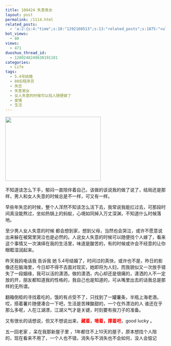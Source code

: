 ```yaml
---
title: 100424 失意男女
layout: post
permalink: /1114.html
related_posts:
  - 'a:2:{s:4:"time";s:10:"1292160513";s:13:"related_posts";s:1875:"<ul class="related_post"><li><a href="http://blog.80aj.com/2010/04/02/100402-%e6%9c%89%e4%ba%9b%e8%ae%b0%e5%bf%86%e6%88%96%e8%ae%b8%e8%b0%b7%e6%ad%8c%e4%bc%9a%e5%b8%ae%e4%bd%a0%e4%bf%9d%e5%ad%98/" title="100402  有些记忆或许谷歌会帮你保存">100402  有些记忆或许谷歌会帮你保存</a></li><li><a href="http://blog.80aj.com/2010/03/14/100314-%e8%bf%99%e4%ba%9b%e5%b9%b4%ef%bc%8c%e8%bf%99%e4%ba%9b%e4%ba%8b/" title="100314 这些年，这些事">100314 这些年，这些事</a></li><li><a href="http://blog.80aj.com/2009/11/07/%e7%88%b1%ef%bc%8c%e8%af%b7%e9%97%ae%e6%80%8e%e4%b9%88%e8%b5%b0%ef%bc%9f/" title="爱，请问怎么走？">爱，请问怎么走？</a></li><li><a href="http://blog.80aj.com/2009/10/24/091024-%e7%94%b7%e4%ba%ba%e4%b8%8e%e5%a5%b3%e4%ba%ba%e4%b9%8b%e9%97%b4%e7%9a%84%e5%8c%ba%e5%88%ab/" title="091024 男人与女人之间的区别">091024 男人与女人之间的区别</a></li><li><a href="http://blog.80aj.com/2010/11/16/101116-%e5%a4%9c%e6%9c%aa%e7%9c%a0%e6%80%9d%e5%bf%b5%e8%bf%9c%e6%96%b9%e7%9a%84%e4%bd%b3%e4%ba%ba/" title="101116 夜未眠,思念远方的佳人">101116 夜未眠,思念远方的佳人</a></li><li><a href="http://blog.80aj.com/2010/09/09/%e5%8c%86%e5%8c%86/" title="匆匆">匆匆</a></li><li><a href="http://blog.80aj.com/2010/09/05/100905-%e7%90%90%e4%ba%8b%e8%ae%b0/" title="100905 琐事记">100905 琐事记</a></li><li><a href="http://blog.80aj.com/2010/07/06/100706-%e7%ba%a2%e9%85%92/" title="100706 红酒">100706 红酒</a></li><li><a href="http://blog.80aj.com/2010/06/22/100622-%e6%a3%8b%e5%ad%90/" title="100622 棋子">100622 棋子</a></li><li><a href="http://blog.80aj.com/2010/05/23/100523-%e8%b6%8a%e7%8b%b1%e5%85%94-%e7%ac%91%e4%b8%8d%e6%8a%bd%e4%bd%a0%e6%89%be%e6%88%91/" title="100523 越狱兔 笑不抽你找我">100523 越狱兔 笑不抽你找我</a></li></ul>";}'
bot_views:
  - 80
views:
  - 471
duoshuo_thread_id:
  - 1280248249638191181
categories:
  - Life
tags:
  - 5.4号结婚
  - 80后程序员
  - 失恋
  - 失意男女
  - 女人失意的时候可以找人随便嫁了
  - 爱情
  - 生活
---
```

[<img class="aligncenter size-medium wp-image-1115" title="200708114069804" src="http://www.80aj.com/wp-content/uploads/2010/04/200708114069804-300x201.jpg" alt="" width="300" height="201" />][1] 

不知道该怎么下手，郁闷一直陪伴着自己，该做的该说我的做了说了，结局还是那样，男人和女人失意的时候总是不一样，可又有一样。

早些年失恋的时候，整个人浑然不知该怎么活下去，我常说我能扛过去，可那段时间真没能熬过，坐如热锅上的蚂蚁，心境如同掉入万丈深渊，不知道什么时候落地。

至少男人女人失意的时候 都会想到家，想到父母，当然也会哭泣，或许不愿意说出来躲在被窝里哭泣也是必然的。人说女人失意的时候可以随便找个人嫁了，看来这个事情又一次演绎在我的生活里，味道是酸苦的，有的时候或许会不经意的让你眼眶湿润起来。

昨天我妈电话我 告诉我 她 5.4号结婚了，时间过的真快，或许也不是，昨日的影像还在脑海里，今日却不得不去面对现实，她即将为人妇，而我貌似又一次放手错失了一段姻缘，我可以活的潇洒，做的潇洒，内心却还是很痛的，潇洒的人不一定放的开，朋友都知道我的性格的，我自己也是知道的，可从嘴里出去的话我总是那样的无所谓。

翻箱倒柜的寻找着吃的，饿的有点受不了，只找到了一罐薯条，半瓶上海老酒，哎，搭着薯片随便凑合一下吧，生活是苦辣酸甜的，一个在外漂泊的人 谁还在乎那么多呢，人在江湖漂，江湖义气才是关键，时刻要有挨刀子的准备。

又有很长的话想说，但又不想说出来，<span style="color: #ff0000;"><strong>藏着，噎着，撑着吧</strong></span>，good lucky 。

五一回老家 ，呆在我那新屋子里 ，1年都住不上10天的屋子，原本想找个人陪的，现在看来不用了，一个人也不错，消失与不消失也不会如何，没人会惦记

 [1]: http://www.80aj.com/wp-content/uploads/2010/04/200708114069804.jpg